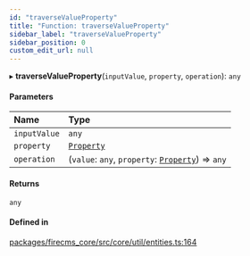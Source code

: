 ```yaml
---
id: "traverseValueProperty"
title: "Function: traverseValueProperty"
sidebar_label: "traverseValueProperty"
sidebar_position: 0
custom_edit_url: null
---
```


▸ **traverseValueProperty**(`inputValue`, `property`, `operation`): `any`

#### Parameters

| Name | Type |
| :------ | :------ |
| `inputValue` | `any` |
| `property` | [`Property`](../types/Property.md) |
| `operation` | (`value`: `any`, `property`: [`Property`](../types/Property.md)) => `any` |

#### Returns

`any`

#### Defined in

[packages/firecms_core/src/core/util/entities.ts:164](https://github.com/FireCMSco/firecms/blob/d45f3739/packages/firecms_core/src/core/util/entities.ts#L164)
